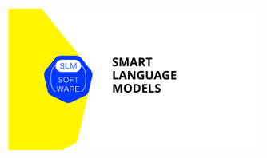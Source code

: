![SLM-Software - Strategic Partnership Formation](https://github.com/SLM-Soft/.github/blob/main/Header_Image.svg)